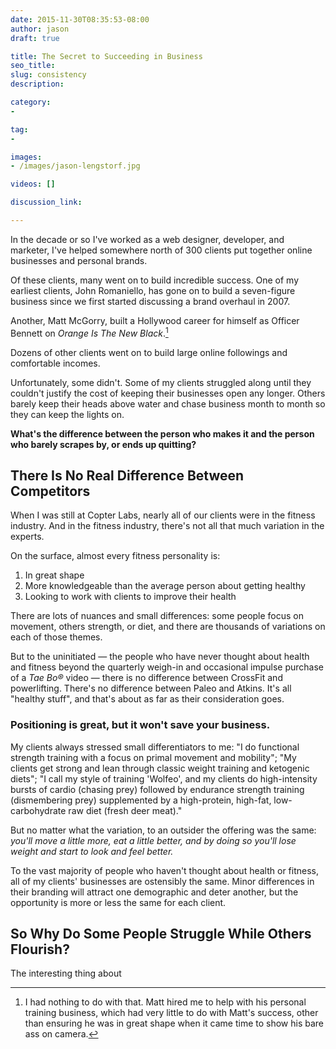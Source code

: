 ```yaml
---
date: 2015-11-30T08:35:53-08:00
author: jason
draft: true

title: The Secret to Succeeding in Business
seo_title: 
slug: consistency
description: 

category:
- 

tag:
- 

images:
- /images/jason-lengstorf.jpg

videos: []

discussion_link: 

---
```

In the decade or so I've worked as a web designer, developer, and marketer, I've helped somewhere north of 300 clients put together online businesses and personal brands.

Of these clients, many went on to build incredible success. One of my earliest clients, John Romaniello, has gone on to build a seven-figure business since we first started discussing a brand overhaul in 2007.

Another, Matt McGorry, built a Hollywood career for himself as Officer Bennett on _Orange Is The New Black_.[^no-credit]

[^no-credit]:
    I had nothing to do with that. Matt hired me to help with his personal training business, which had very little to do with Matt's success, other than ensuring he was in great shape when it came time to show his bare ass on camera.

Dozens of other clients went on to build large online followings and comfortable incomes.

Unfortunately, some didn't. Some of my clients struggled along until they couldn't justify the cost of keeping their businesses open any longer. Others barely keep their heads above water and chase business month to month so they can keep the lights on.

**What's the difference between the person who makes it and the person who barely scrapes by, or ends up quitting?**

## There Is No Real Difference Between Competitors

When I was still at Copter Labs, nearly all of our clients were in the fitness industry. And in the fitness industry, there's not all that much variation in the experts.

On the surface, almost every fitness personality is:

1. In great shape
2. More knowledgeable than the average person about getting healthy
3. Looking to work with clients to improve their health

There are lots of nuances and small differences: some people focus on movement, others strength, or diet, and there are thousands of variations on each of those themes.

But to the uninitiated — the people who have never thought about health and fitness beyond the quarterly weigh-in and occasional impulse purchase of a _Tae Bo®_ video — there is no difference between CrossFit and powerlifting. There's no difference between Paleo and Atkins. It's all "healthy stuff", and that's about as far as their consideration goes.

### Positioning is great, but it won't save your business.

My clients always stressed small differentiators to me: "I do functional strength training with a focus on primal movement and mobility"; "My clients get strong and lean through classic weight training and ketogenic diets"; "I call my style of training 'Wolfeo', and my clients do high-intensity bursts of cardio (chasing prey) followed by endurance strength training (dismembering prey) supplemented by a high-protein, high-fat, low-carbohydrate raw diet (fresh deer meat)."

But no matter what the variation, to an outsider the offering was the same: _you'll move a little more, eat a little better, and by doing so you'll lose weight and start to look and feel better._

To the vast majority of people who haven't thought about health or fitness, all of my clients' businesses are ostensibly the same. Minor differences in their branding will attract one demographic and deter another, but the opportunity is more or less the same for each client.

## So Why Do Some People Struggle While Others Flourish?

The interesting thing about 

